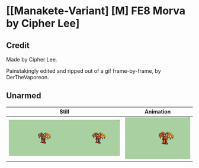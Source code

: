 # [\[Manakete-Variant\] \[M\] FE8 Morva by Cipher Lee]

## Credit

Made by Cipher Lee.

Painstakingly edited and ripped out of a gif frame-by-frame, by DerTheVaporeon.
	
## Unarmed

| Still | Animation |
| :---: | :-------: |
| ![Unarmed still](./Unarmed_000.png) | ![Unarmed animation](./Unarmed.gif) |
